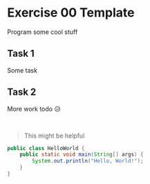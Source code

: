 # Exercise 00 Template
Program some cool stuff

## Task 1
Some task

## Task 2
More work todo 😥

<br>

> This might be helpful

~~~java
public class HelloWorld {
    public static void main(String[] args) {
        System.out.println("Hello, World!"); 
    }
}
~~~
